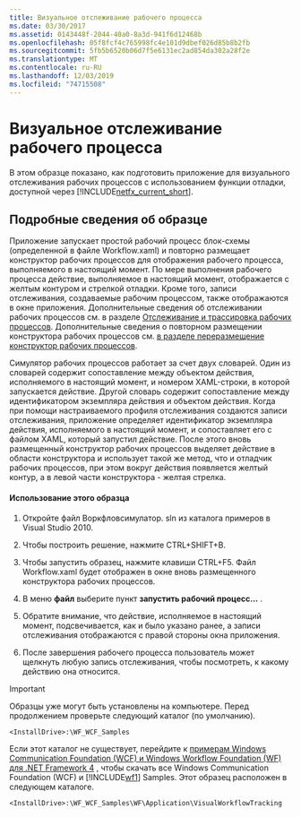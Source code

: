 ```yaml
---
title: Визуальное отслеживание рабочего процесса
ms.date: 03/30/2017
ms.assetid: 0143448f-2044-40a0-8a3d-941f6d12468b
ms.openlocfilehash: 05f8fcf4c765998fc4e101d9dbef026d85b8b2fb
ms.sourcegitcommit: 5fb5b6520b06d7f5e6131ec2ad854da302a28f2e
ms.translationtype: MT
ms.contentlocale: ru-RU
ms.lasthandoff: 12/03/2019
ms.locfileid: "74715508"
---
```

# <a name="visual-workflow-tracking"></a>Визуальное отслеживание рабочего процесса
В этом образце показано, как подготовить приложение для визуального отслеживания рабочих процессов с использованием функции отладки, доступной через [!INCLUDE[netfx_current_short](../../../../includes/netfx-current-short-md.md)].

## <a name="sample-details"></a>Подробные сведения об образце
 Приложение запускает простой рабочий процесс блок-схемы (определенной в файле Workflow.xaml) и повторно размещает конструктор рабочих процессов для отображения рабочего процесса, выполняемого в настоящий момент. По мере выполнения рабочего процесса действие, выполняемое в настоящий момент, отображается с желтым контуром и стрелкой отладки. Кроме того, записи отслеживания, создаваемые рабочим процессом, также отображаются в окне приложения. Дополнительные сведения об отслеживании рабочих процессов см. в разделе [Отслеживание и трассировка рабочих процессов](../workflow-tracking-and-tracing.md). Дополнительные сведения о повторном размещении конструктора рабочих процессов см. [в разделе переразмещение конструктор рабочих процессов](../rehosting-the-workflow-designer.md).

 Симулятор рабочих процессов работает за счет двух словарей. Один из словарей содержит сопоставление между объектом действия, исполняемого в настоящий момент, и номером XAML-строки, в которой запускается действие. Другой словарь содержит сопоставление между идентификатором экземпляра действия и объектом действия. Когда при помощи настраиваемого профиля отслеживания создаются записи отслеживания, приложение определяет идентификатор экземпляра действия, исполняемого в настоящий момент, и сопоставляет его с файлом XAML, который запустил действие. После этого вновь размещенный конструктор рабочих процессов выделяет действие в области конструктора и использует такой же метод, что и отладчик рабочих процессов, при этом вокруг действия появляется желтый контур, а в левой части конструктора - желтая стрелка.

#### <a name="to-use-this-sample"></a>Использование этого образца

1. Откройте файл Воркфловсимулатор. sln из каталога примеров в Visual Studio 2010.

2. Чтобы построить решение, нажмите CTRL+SHIFT+B.

3. Чтобы запустить образец, нажмите клавиши CTRL+F5. Файл Workflow.xaml будет отображен в окне вновь размещенного конструктора рабочих процессов.

4. В меню **файл** выберите пункт **запустить рабочий процесс...** .

5. Обратите внимание, что действие, исполняемое в настоящий момент, подсвечивается, как и было указано ранее, а записи отслеживания отображаются с правой стороны окна приложения.

6. После завершения рабочего процесса пользователь может щелкнуть любую запись отслеживания, чтобы посмотреть, к какому действию она относится.

> [!IMPORTANT]
> Образцы уже могут быть установлены на компьютере. Перед продолжением проверьте следующий каталог (по умолчанию).  
>   
> `<InstallDrive>:\WF_WCF_Samples`  
>   
> Если этот каталог не существует, перейдите к [примерам Windows Communication Foundation (WCF) и Windows Workflow Foundation (WF) для .NET Framework 4](https://www.microsoft.com/download/details.aspx?id=21459) , чтобы скачать все Windows Communication Foundation (WCF) и [!INCLUDE[wf1](../../../../includes/wf1-md.md)] Samples. Этот образец расположен в следующем каталоге.  
>   
> `<InstallDrive>:\WF_WCF_Samples\WF\Application\VisualWorkflowTracking`
